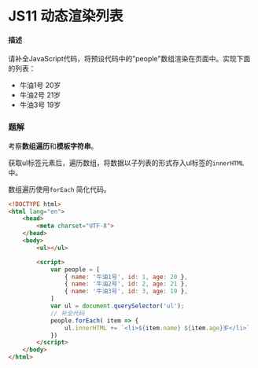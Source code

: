 # JS11 动态渲染列表

#### 描述

请补全JavaScript代码，将预设代码中的"people"数组渲染在页面中。实现下面的列表：

- 牛油1号 20岁
- 牛油2号 21岁
- 牛油3号 19岁



### 题解

考察**数组遍历**和**模板字符串**。

获取ul标签元素后，遍历数组，将数据以子列表的形式存入ul标签的`innerHTML`中。

数组遍历使用`forEach` 简化代码。

```html
<!DOCTYPE html>
<html lang="en">
    <head>
        <meta charset="UTF-8">
    </head>
    <body>
        <ul></ul>

        <script>
            var people = [
                { name: '牛油1号', id: 1, age: 20 },
                { name: '牛油2号', id: 2, age: 21 },
                { name: '牛油3号', id: 3, age: 19 },
            ]
            var ul = document.querySelector('ul');
            // 补全代码
            people.forEach( item => {
                ul.innerHTML += `<li>${item.name} ${item.age}岁</li>`
            })
        </script>
    </body>
</html>
```

